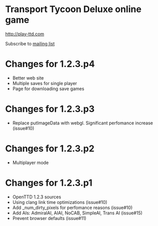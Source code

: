 Transport Tycoon Deluxe online game
========

http://play-ttd.com

Subscribe to <a href="http://groups.google.com/group/caiiiycuk">mailing list</a>

Changes for 1.2.3.p4
=================
- Better web site
- Multiple saves for single player
- Page for downloading save games

Changes for 1.2.3.p3
=================
- Replace putImageData with webgl. Significant perfomance increase (issue#10)

Changes for 1.2.3.p2
=================
- Multiplayer mode

Changes for 1.2.3.p1
=================
- OpenTTD 1.2.3 sources
- Using clang link time optimizations (issue#10)
- Add _num_dirty_pixels for perfomance reasons (issue#10)
- Add AIs: AdmiralAI, AIAI, NoCAB, SimpleAI, Trans AI (issue#15)
- Prevent browser defaults (issue#11)

